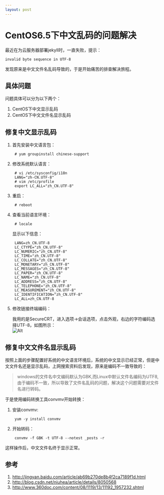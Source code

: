 ```yaml
---
layout: post
---
```


# CentOS6.5下中文乱码的问题解决

最近在为云服务器部署jekyll时，一直失败，提示：

    invalid byte sequence in UTF-8

发现原来是中文文件名乱码导致的，于是开始痛苦的排查解决旅程。

## 具体问题

问题具体可以分为以下两个：  

1. CentOS下中文显示乱码
2. CentOS下中文文件名显示乱码

## 修复中文显示乱码

1. 首先安装中文语言包：
    
        # yum groupinstall chinese-support

2. 修改系统默认语言：  

        # vi /etc/sysconfig/i18n
        LANG="zh-CN.UTF-8"
        # vim /etc/profile
        export LC_ALL="zh_CN.UTF-8"

3. 重启：  

        # reboot

4. 查看当前语言环境：  

        # locale  
    显示以下信息：  

        LANG=zh_CN.UTF-8
        LC_CTYPE="zh_CN.UTF-8"
        LC_NUMERIC="zh_CN.UTF-8"
        LC_TIME="zh_CN.UTF-8"
        LC_COLLATE="zh_CN.UTF-8"
        LC_MONETARY="zh_CN.UTF-8"
        LC_MESSAGES="zh_CN.UTF-8"
        LC_PAPER="zh_CN.UTF-8"
        LC_NAME="zh_CN.UTF-8"
        LC_ADDRESS="zh_CN.UTF-8"
        LC_TELEPHONE="zh_CN.UTF-8"
        LC_MEASUREMENT="zh_CN.UTF-8"
        LC_IDENTIFICATION="zh_CN.UTF-8"
        LC_ALL=zh_CN.UTF-8

5. 修改链接终端编码：  

    我用的是SecureCRT，进入选项->会话选项，点击外观，右边的字符编码选择UTF-8，如图所示：  
    ![Alt](http://ww2.sinaimg.cn/large/6321ab24gw1ep7ki47s9rj20ey0d4jta.jpg)

## 修复中文文件名显示乱码  

按照上面的步骤配置好系统的中文语言环境后，系统的中文显示已经正常，但是中文文件名还是显示乱码，上网搜索资料后发现，原来是编码不一致导致的：  
> windows的文件名中文编码默认为GBK,而Linux中默认文件名编码为UTF8,由于编码不一致，所以导致了文件名乱码的问题，解决这个问题需要对文件名进行转码。  

于是使用编码转换工具convmv开始转换：  

1. 安装convmv:  

        yum -y install convmv

2. 开始转码：  

        convmv -f GBK -t UTF-8 --notest _posts -r  

这样操作后，中文文件名终于显示正常。

## 参考

1. <http://jingyan.baidu.com/article/ab69b270de8b4f2ca7189f1d.html>
2. <http://blog.csdn.net/niuhea/article/details/8050568>
3. <http://www.360doc.com/content/08/1119/13/11192_1957232.shtml>
    


